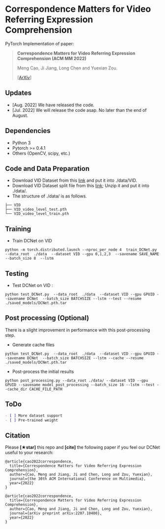 # Correspondence Matters for Video Referring Expression Comprehension

PyTorch Implementation of paper:

> **Correspondence Matters for Video Referring Expression Comprehension (ACM MM 2022)**
>
> Meng Cao, Ji Jiang, Long Chen and Yuexian Zou.
>
>[[ArXiv](https://arxiv.org/abs/2207.10400)]

## Updates
* [Aug. 2022] We have released the code.
* [Jul. 2022] We will release the code asap. No later than the end of August.

## Dependencies
* Python 3
* Pytorch >= 0.4.1
* Others (OpenCV, scipy, etc.)

## Code and Data Preparation
* Download VID Dataset from this [link](<https://bvisionweb1.cs.unc.edu/ilsvrc2015/>) and put it into ./data/VID.
* Download VID Dataset split file from this [link](<https://drive.google.com/file/d/1CYxHPI04ScdWQlmcWNxjYtAiu2m041Vq/view>); Unzip it and put it into ./data/.
* The structure of ./data/ is as follows.
```
├── VID
├── VID_video_level_test.pth
└── VID_video_level_train.pth
```


## Training
* Train DCNet on VID 
```
python -m torch.distributed.launch --nproc_per_node 4  train_DCNet.py  --data_root  ./data  --dataset VID --gpu 0,1,2,3  --savename SAVE_NAME   --batch_size 8  --lstm
```

## Testing
* Test DCNet on VID :

```
python test_DCNet.py  --data_root  ./data  --dataset VID --gpu GPUID --savename DCNet  --batch_size BATCHSIZE --lstm --test --resume ./saved_models/DCNet.pth.tar
```

## Post processing (Optional)

There is a slight improvement in performance with this post-processing step.

* Generate cache files
```
python test_DCNet.py  --data_root  ./data  --dataset VID --gpu GPUID --savename DCNet  --batch_size BATCHSIZE --lstm --cache --resume ./saved_models/DCNet.pth.tar
```
* Post-process the initial results
```
python post_processing.py --data_root ./data/ --dataset VID --gpu GPUID --savename model_post_processing --batch_size 16 --lstm --test --cache_dir CACHE_FILE_PATH
```


## ToDo

```markdown
- [ ] More dataset support
- [ ] Pre-trained weight
```


## Citation
Please **[★star]** this repo and **[cite]** the following paper if you feel our DCNet useful to your research:
```
@article{cao2022correspondence,
  title={Correspondence Matters for Video Referring Expression Comprehension},
  author={Cao, Meng and Jiang, Ji and Chen, Long and Zou, Yuexian},
  journal={the 30th ACM International Conference on Multimedia},
  year={2022}
}

@article{cao2022correspondence,
  title={Correspondence Matters for Video Referring Expression Comprehension},
  author={Cao, Meng and Jiang, Ji and Chen, Long and Zou, Yuexian},
  journal={arXiv preprint arXiv:2207.10400},
  year={2022}
}
```
